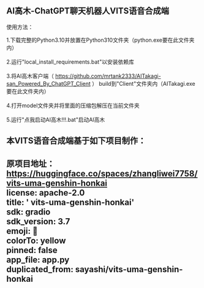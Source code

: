 AI高木-ChatGPT聊天机器人VITS语音合成端
---
使用方法：<br>

1.下载完整的Python3.10并放置在Python310文件夹（python.exe要在此文件夹内）<br><br>
2.运行"local_install_requirements.bat"以安装依赖库<br><br>
3.将AI高木客户端（
https://github.com/mrtank2333/AITakagi-san_Powered_By_ChatGPT_Client
）
build到"Client"文件夹内（AITakagi.exe要在此文件夹内）<br><br>
4.打开model文件夹并将里面的压缩包解压在当前文件夹<br><br>
5.运行"点我启动AI高木!!!.bat"启动AI高木<br>

本VITS语音合成端基于如下项目制作：
---
原项目地址：https://huggingface.co/spaces/zhangliwei7758/vits-uma-genshin-honkai
<br>
license: apache-2.0<br>
title: ' vits-uma-genshin-honkai'<br>
sdk: gradio<br>
sdk_version: 3.7<br>
emoji: 🐨<br>
colorTo: yellow<br>
pinned: false<br>
app_file: app.py<br>
duplicated_from: sayashi/vits-uma-genshin-honkai<br>
---
